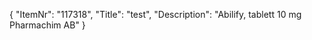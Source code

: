 {
  "ItemNr": "117318",
  "Title": "test",
  "Description": "Abilify, tablett 10 mg Pharmachim AB"
}